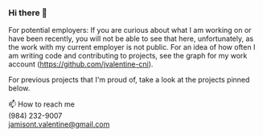 ### Hi there 👋

For potential employers: If you are curious about what I am working on or have been recently, you will not be able to see that here, unfortunately, as the work with my current employer is not public. For an idea of how often I am writing code and contributing to projects, see the graph for my work account (https://github.com/jvalentine-cni).

For previous projects that I'm proud of, take a look at the projects pinned below. 

📫 How to reach me \
(984) 232-9007 \
jamisont.valentine@gmail.com
